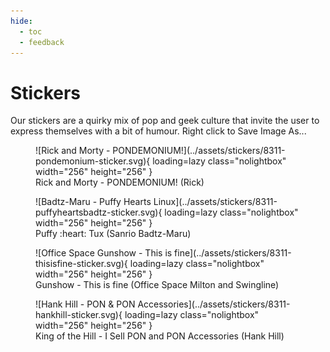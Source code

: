 ```yaml
---
hide:
  - toc
  - feedback
---
```


# Stickers

Our stickers are a quirky mix of pop and geek culture that invite the user to express themselves with a bit of humour.
Right click to Save Image As...

<div class="grid" markdown>

<figure markdown="span">
  ![Rick and Morty - PONDEMONIUM!](../assets/stickers/8311-pondemonium-sticker.svg){ loading=lazy class="nolightbox" width="256" height="256" }
  <figcaption>Rick and Morty - PONDEMONIUM! (Rick)</figcaption>
</figure>

<figure markdown="span">
  ![Badtz-Maru - Puffy Hearts Linux](../assets/stickers/8311-puffyheartsbadtz-sticker.svg){ loading=lazy class="nolightbox" width="256" height="256" }
  <figcaption markdown>Puffy :heart: Tux (Sanrio Badtz-Maru)</figcaption>
</figure>

<figure markdown="span">
  ![Office Space Gunshow - This is fine](../assets/stickers/8311-thisisfine-sticker.svg){ loading=lazy class="nolightbox" width="256" height="256" }
  <figcaption>Gunshow - This is fine (Office Space Milton and Swingline)<figcaption>
</figure>

<figure markdown="span">
  ![Hank Hill - PON & PON Accessories](../assets/stickers/8311-hankhill-sticker.svg){ loading=lazy class="nolightbox" width="256" height="256" }
  <figcaption>King of the Hill - I Sell PON and PON Accessories (Hank Hill)</figcaption>
</figure>

</div>
